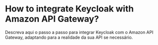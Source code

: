 # How to integrate Keycloak with Amazon API Gateway?

Descreva aqui o passo a passo para integrar Keycloak com o Amazon API Gateway, adaptando para a realidade da sua API se necessário.
